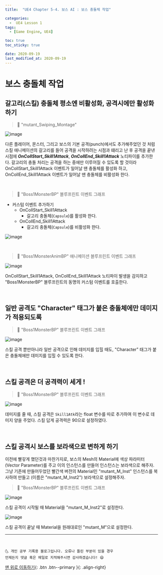 ```yaml
---
title:  "UE4 Chapter 5-4. 보스 AI : 보스 충돌체 작업" 

categories:
  -  UE4 Lesson 1 
tags:
  - [Game Engine, UE4]

toc: true
toc_sticky: true

date: 2020-09-19
last_modified_at: 2020-09-19
---
```


# 보스 충돌체 작업

## 갈고리(스킬) 충돌체 평소엔 비활성화, 공격시에만 활성화 하기

> 🚩 "mutant_Swiping_Montage" 

![image](https://user-images.githubusercontent.com/42318591/93655628-ab3d9b80-fa5f-11ea-8736-e41e3ce9a0ff.png)

다른 플레이어, 몬스터, 그리고 보스의 기본 공격(punch)에서도 추가해주었던 것 처럼 스킬 애니메이션의 갈고리를 들어 공격을 시작하려는 시점과 떄리고 난 후 공격을 끝낸 시점에 ***OnCollStart_Skill1Attack***, ***OnCollEnd_Skill1Attack*** 노티파이를 추가한다. 갈고리의 충돌 처리는 공격을 하는 중에만 이루어질 수 있도록 할 것이라 OnCollStart_Skill1Attack 이벤트가 일어날 땐 충돌체를 활성화 하고, OnCollEnd_Skill1Attack 이벤트가 일어날 땐 충돌체를 비활성화 한다.

<br>

> 🚩 "Boss1MonsterBP" 블루프린트 이벤트 그래프

- 커스텀 이벤트 추가하기
  - OnCollStart_Skill1Attack 
    - 갈고리 충돌체(`Capsule`)를 활성화 한다.
  - OnCollEnd_Skill1Attack
    - 갈고리 충돌체(`Capsule`)를 비활성화 한다.

![image](https://user-images.githubusercontent.com/42318591/93655342-c14a5c80-fa5d-11ea-8a65-c75b8593c65f.png)


<br>

> 🚩 "Boss1MonsterAnimBP" 애니메이션 블루프린트 이벤트 그래프

![image](https://user-images.githubusercontent.com/42318591/93655873-4c792180-fa61-11ea-904b-d9ee6b241be1.png)

OnCollStart_Skill1Attack, OnCollEnd_Skill1Attack 노티파이 발생을 감지하고 "Boss1MonsterBP" 블루프린트의 동명의 커스텀 이벤트를 호출한다. 

<br>

## 일반 공격도 "Character" 태그가 붙은 충돌체에만 데미지가 적용되도록

> 🚩 "Boss1MonsterBP" 블루프린트 이벤트 그래프

![image](https://user-images.githubusercontent.com/42318591/93656024-4f284680-fa62-11ea-96b4-cc3ff88f3011.png)

스킬 공격 뿐만아니라 일반 공격으로 인해 데미지를 입힐 때도, "Character" 태그가 붙은 충돌체에만 데미지를 입힐 수 있도록 한다.

<br>

## 스킬 공격은 더 공격력이 세게 !

> 🚩 "Boss1MonsterBP" 블루프린트 이벤트 그래프

![image](https://user-images.githubusercontent.com/42318591/93656304-49cbfb80-fa64-11ea-82f8-c37668c04762.png)

데미지를 줄 때, 스킬 공격은 `Skill1Atk`라는 float 변수를 따로 추가하여 이 변수로 데미지 양을 주었다. 스킬 답게 공격력은 90으로 설정하였다.

<br>

## 스킬 공격시 보스를 보라색으로 변하게 하기

이전에 빨갛게 했던것과 마찬가지로, 보스의 Mesh의 Material에 색상 파라미터(Vector Parameter)를 주고 이의 인스턴스를 만들어 인스턴스는 보라색으로 해주자. 그냥 기존에 만들어두었던 빨간색 버전의 Material인 "mutant_M_Inst" 인스턴스를 복사하여 만들고 (이름은 "mutant_M_Inst2") 보라색으로 설정해주자. 

> 🚩 "Boss1MonsterBP" 블루프린트 이벤트 그래프

![image](https://user-images.githubusercontent.com/42318591/93656488-d3c89400-fa65-11ea-8d44-1f5c709e28f8.png)

스킬 공격이 시작될 때 Material을 "mutant_M_Inst2"로 설정한다.

![image](https://user-images.githubusercontent.com/42318591/93656503-f3f85300-fa65-11ea-949f-c1c9002658ee.png)

스킬 공격이 끝날 때 Material을 원래대로인 "mutant_M"으로 설정한다.

***
<br>

    🌜 개인 공부 기록용 블로그입니다. 오류나 틀린 부분이 있을 경우 
    언제든지 댓글 혹은 메일로 지적해주시면 감사하겠습니다! 😄

[맨 위로 이동하기](#){: .btn .btn--primary }{: .align-right}